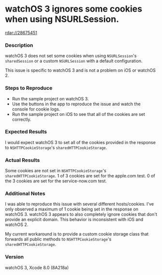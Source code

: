 # watchOS 3 ignores some cookies when using NSURLSession.

[rdar://28675451](rdar://28675451)

### Description
watchOS 3 does not set some cookies when using `NSURLSession`'s `sharedSession` or a custom `NSURLSession` with a default configuration. 

This issue is specific to watchOS 3 and is not a problem on iOS or watchOS 2.

### Steps to Reproduce
- Run the sample project on watchOS 3.
- Use the buttons in the app to reproduce the issue and watch the console for cookie logs.
- Run the sample project on iOS to see that all of the cookies are set correctly.

### Expected Results
I would expect watchOS 3 to set all of the cookies provided in the response to `NSHTTPCookieStorage`'s `sharedHTTPCookieStorage`.

### Actual Results
Some cookies are not set in `NSHTTPCookieStorage`'s `sharedHTTPCookieStorage`. 1 of 3 cookies are set for the apple.com test. 0 of the 3 cookies are set for the service-now.com test. 

### Additional Notes
I was able to reproduce this issue with several different hosts/cookies. I've only observed a maximum of 1 cookie being set in the response on watchOS 3. watchOS 3 appears to also completely ignore cookies that don't provide an explicit domain. This behavior is inconsistent with iOS and watchOS 2.

My current workaround is to provide a custom cookie storage class that forwards all public methods to `NSHTTPCookieStorage`'s `sharedHTTPCookieStorage`.

### Version
watchOS 3, Xcode 8.0 (8A218a)
